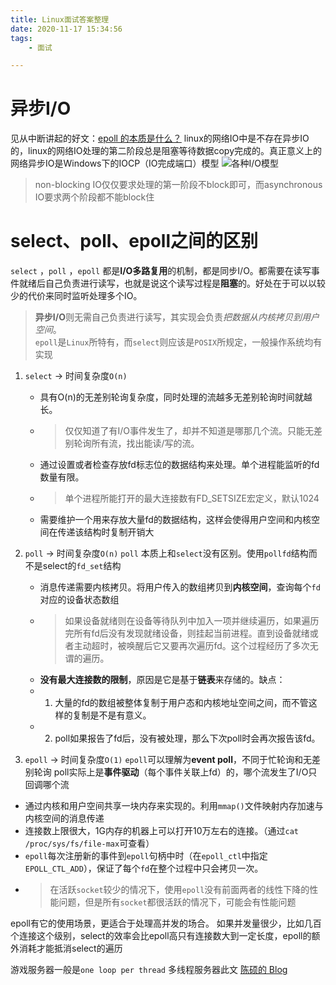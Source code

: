 ```yaml
---
title: Linux面试答案整理
date: 2020-11-17 15:34:56
tags:
    - 面试

---
```

# 异步I/O
见从中断讲起的好文：[epoll 的本质是什么？](https://my.oschina.net/editorial-story/blog/3052308?p=2)
linux的网络IO中是不存在异步IO的，linux的网络IO处理的第二阶段总是阻塞等待数据copy完成的。真正意义上的网络异步IO是Windows下的IOCP（IO完成端口）模型
![各种I/O模型](https://blog-10039692.file.myqcloud.com/1500017105443_4641_1500017105783.png)
> non-blocking IO仅仅要求处理的第一阶段不block即可，而asynchronous IO要求两个阶段都不能block住
# select、poll、epoll之间的区别
`select` ，`poll` ，`epoll` 都是**I/O多路复用**的机制，都是同步I/O。都需要在读写事件就绪后自己负责进行读写，也就是说这个读写过程是**阻塞**的。好处在于可以以较少的代价来同时监听处理多个IO。
> **异步I/O**则无需自己负责进行读写，其实现会负责*把数据从内核拷贝到用户空间*。  
`epoll`是`Linux`所特有，而`select`则应该是`POSIX`所规定，一般操作系统均有实现
1. `select` -> 时间复杂度`O(n)`
   - 具有O(n)的无差别轮询复杂度，同时处理的流越多无差别轮询时间就越长。
   - > 仅仅知道了有I/O事件发生了，却并不知道是哪那几个流。只能无差别轮询所有流，找出能读/写的流。
   - 通过设置或者检查存放fd标志位的数据结构来处理。单个进程能监听的fd数量有限。
   - > 单个进程所能打开的最大连接数有FD_SETSIZE宏定义，默认1024
   - 需要维护一个用来存放大量fd的数据结构，这样会使得用户空间和内核空间在传递该结构时复制开销大
2. `poll` -> 时间复杂度`O(n)`
`poll` 本质上和`select`没有区别。使用`pollfd`结构而不是select的`fd_set`结构
   - 消息传递需要内核拷贝。将用户传入的数组拷贝到**内核空间**，查询每个`fd`对应的设备状态数组
   - > 如果设备就绪则在设备等待队列中加入一项并继续遍历，如果遍历完所有fd后没有发现就绪设备，则挂起当前进程。直到设备就绪或者主动超时，被唤醒后它又要再次遍历fd。这个过程经历了多次无谓的遍历。
   - **没有最大连接数的限制**，原因是它是基于**链表**来存储的。缺点：
   - 1. 大量的fd的数组被整体复制于用户态和内核地址空间之间，而不管这样的复制是不是有意义。
   - 2. poll如果报告了fd后，没有被处理，那么下次poll时会再次报告该fd。

3. `epoll` -> 时间复杂度`O(1)`
`epoll`可以理解为**event poll**，不同于忙轮询和无差别轮询
poll实际上是**事件驱动**（每个事件关联上fd）的，哪个流发生了I/O只回调哪个流

- 通过内核和用户空间共享一块内存来实现的。利用`mmap()`文件映射内存加速与内核空间的消息传递
- 连接数上限很大，1G内存的机器上可以打开10万左右的连接。（通过`cat /proc/sys/fs/file-max`可查看）
- `epoll`每次注册新的事件到`epoll`句柄中时（在`epoll_ctl`中指定`EPOLL_CTL_ADD`），保证了每个`fd`在整个过程中只会拷贝一次。
- > 在活跃`socket`较少的情况下，使用`epoll`没有前面两者的线性下降的性能问题，但是所有`socket`都很活跃的情况下，可能会有性能问题

epoll有它的使用场景，更适合于处理高并发的场合。
如果并发量很少，比如几百个连接这个级别，select的效率会比epoll高只有连接数大到一定长度，epoll的额外消耗才能抵消select的遍历

游戏服务器一般是`one loop per thread`
多线程服务器此文 [陈硕的 Blog](https://www.cnblogs.com/solstice/archive/2010/02/12/multithreaded_server.html)
